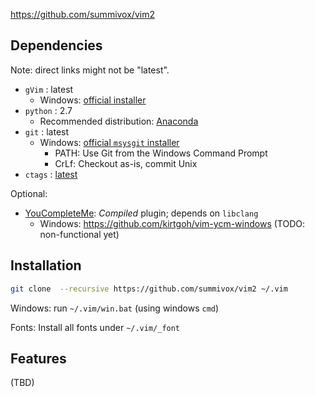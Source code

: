 https://github.com/summivox/vim2

## Dependencies

Note: direct links might not be "latest".

* `gVim` : latest
	* Windows: [official installer](http://www.vim.org/download.php#pc)
* `python` : 2.7
	* Recommended distribution: [Anaconda](https://www.continuum.io/downloads)
* `git` : latest
	* Windows: [official `msysgit` installer](https://github.com/git-for-windows/git/releases/download/v2.6.1.windows.1/Git-2.6.1-64-bit.exe)
		* PATH: Use Git from the Windows Command Prompt
		* CrLf: Checkout as-is, commit Unix
* `ctags` : [latest](http://sourceforge.net/projects/ctags/files/ctags/5.8/ctags58.zip/download)

Optional:

* [YouCompleteMe](http://valloric.github.io/YouCompleteMe): *Compiled* plugin; depends on `libclang`
	* Windows: <https://github.com/kirtgoh/vim-ycm-windows> (TODO: non-functional yet)


## Installation

```bash
git clone  --recursive https://github.com/summivox/vim2 ~/.vim
```

Windows: run `~/.vim/win.bat` (using windows `cmd`)

Fonts: Install all fonts under `~/.vim/_font`

## Features

(TBD)